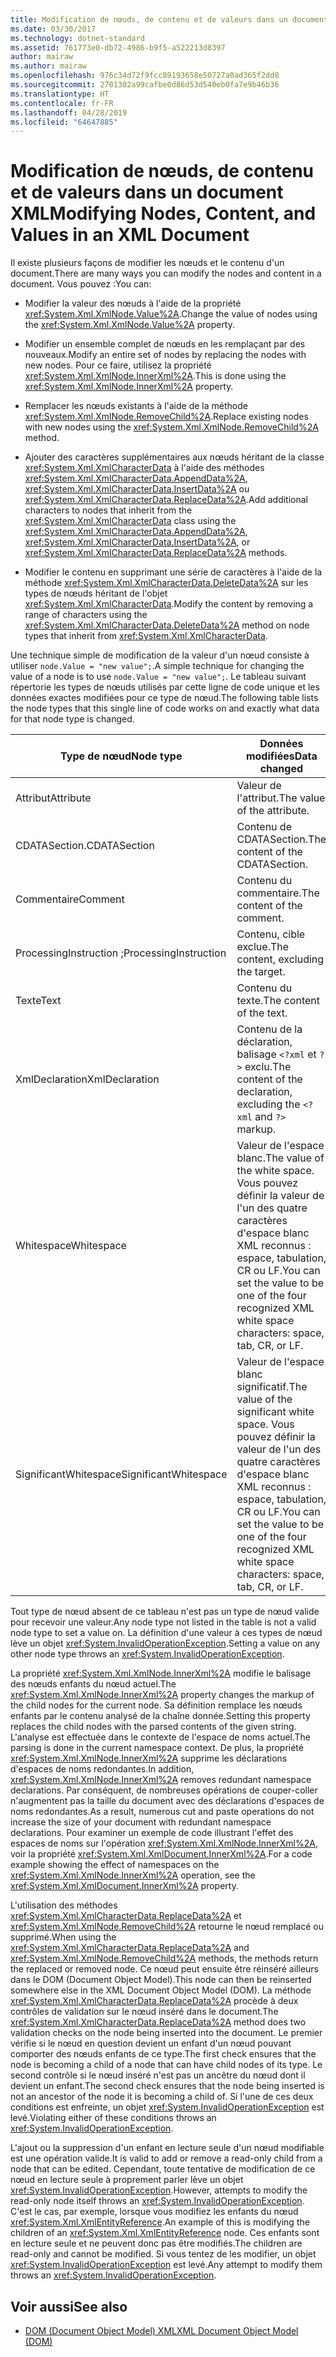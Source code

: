 ```yaml
---
title: Modification de nœuds, de contenu et de valeurs dans un document XML
ms.date: 03/30/2017
ms.technology: dotnet-standard
ms.assetid: 761773e0-db72-4986-b9f5-a522213d8397
author: mairaw
ms.author: mairaw
ms.openlocfilehash: 976c34d72f9fcc89193658e50727a0ad365f2dd8
ms.sourcegitcommit: 2701302a99cafbe0d86d53d540eb0fa7e9b46b36
ms.translationtype: HT
ms.contentlocale: fr-FR
ms.lasthandoff: 04/28/2019
ms.locfileid: "64647885"
---
```

# <a name="modifying-nodes-content-and-values-in-an-xml-document"></a><span data-ttu-id="535f2-102">Modification de nœuds, de contenu et de valeurs dans un document XML</span><span class="sxs-lookup"><span data-stu-id="535f2-102">Modifying Nodes, Content, and Values in an XML Document</span></span>
<span data-ttu-id="535f2-103">Il existe plusieurs façons de modifier les nœuds et le contenu d'un document.</span><span class="sxs-lookup"><span data-stu-id="535f2-103">There are many ways you can modify the nodes and content in a document.</span></span> <span data-ttu-id="535f2-104">Vous pouvez :</span><span class="sxs-lookup"><span data-stu-id="535f2-104">You can:</span></span>  
  
- <span data-ttu-id="535f2-105">Modifier la valeur des nœuds à l'aide de la propriété <xref:System.Xml.XmlNode.Value%2A>.</span><span class="sxs-lookup"><span data-stu-id="535f2-105">Change the value of nodes using the <xref:System.Xml.XmlNode.Value%2A> property.</span></span>  
  
- <span data-ttu-id="535f2-106">Modifier un ensemble complet de nœuds en les remplaçant par des nouveaux.</span><span class="sxs-lookup"><span data-stu-id="535f2-106">Modify an entire set of nodes by replacing the nodes with new nodes.</span></span> <span data-ttu-id="535f2-107">Pour ce faire, utilisez la propriété <xref:System.Xml.XmlNode.InnerXml%2A>.</span><span class="sxs-lookup"><span data-stu-id="535f2-107">This is done using the <xref:System.Xml.XmlNode.InnerXml%2A> property.</span></span>  
  
- <span data-ttu-id="535f2-108">Remplacer les nœuds existants à l'aide de la méthode <xref:System.Xml.XmlNode.RemoveChild%2A>.</span><span class="sxs-lookup"><span data-stu-id="535f2-108">Replace existing nodes with new nodes using the <xref:System.Xml.XmlNode.RemoveChild%2A> method.</span></span>  
  
- <span data-ttu-id="535f2-109">Ajouter des caractères supplémentaires aux nœuds héritant de la classe <xref:System.Xml.XmlCharacterData> à l'aide des méthodes <xref:System.Xml.XmlCharacterData.AppendData%2A>, <xref:System.Xml.XmlCharacterData.InsertData%2A> ou <xref:System.Xml.XmlCharacterData.ReplaceData%2A>.</span><span class="sxs-lookup"><span data-stu-id="535f2-109">Add additional characters to nodes that inherit from the <xref:System.Xml.XmlCharacterData> class using the <xref:System.Xml.XmlCharacterData.AppendData%2A>, <xref:System.Xml.XmlCharacterData.InsertData%2A>, or <xref:System.Xml.XmlCharacterData.ReplaceData%2A> methods.</span></span>  
  
- <span data-ttu-id="535f2-110">Modifier le contenu en supprimant une série de caractères à l'aide de la méthode <xref:System.Xml.XmlCharacterData.DeleteData%2A> sur les types de nœuds héritant de l'objet <xref:System.Xml.XmlCharacterData>.</span><span class="sxs-lookup"><span data-stu-id="535f2-110">Modify the content by removing a range of characters using the <xref:System.Xml.XmlCharacterData.DeleteData%2A> method on node types that inherit from <xref:System.Xml.XmlCharacterData>.</span></span>  
  
 <span data-ttu-id="535f2-111">Une technique simple de modification de la valeur d'un nœud consiste à utiliser `node.Value = "new value";`.</span><span class="sxs-lookup"><span data-stu-id="535f2-111">A simple technique for changing the value of a node is to use `node.Value = "new value";`.</span></span> <span data-ttu-id="535f2-112">Le tableau suivant répertorie les types de nœuds utilisés par cette ligne de code unique et les données exactes modifiées pour ce type de nœud.</span><span class="sxs-lookup"><span data-stu-id="535f2-112">The following table lists the node types that this single line of code works on and exactly what data for that node type is changed.</span></span>  
  
|<span data-ttu-id="535f2-113">Type de nœud</span><span class="sxs-lookup"><span data-stu-id="535f2-113">Node type</span></span>|<span data-ttu-id="535f2-114">Données modifiées</span><span class="sxs-lookup"><span data-stu-id="535f2-114">Data changed</span></span>|  
|---------------|------------------|  
|<span data-ttu-id="535f2-115">Attribut</span><span class="sxs-lookup"><span data-stu-id="535f2-115">Attribute</span></span>|<span data-ttu-id="535f2-116">Valeur de l'attribut.</span><span class="sxs-lookup"><span data-stu-id="535f2-116">The value of the attribute.</span></span>|  
|<span data-ttu-id="535f2-117">CDATASection.</span><span class="sxs-lookup"><span data-stu-id="535f2-117">CDATASection</span></span>|<span data-ttu-id="535f2-118">Contenu de CDATASection.</span><span class="sxs-lookup"><span data-stu-id="535f2-118">The content of the CDATASection.</span></span>|  
|<span data-ttu-id="535f2-119">Commentaire</span><span class="sxs-lookup"><span data-stu-id="535f2-119">Comment</span></span>|<span data-ttu-id="535f2-120">Contenu du commentaire.</span><span class="sxs-lookup"><span data-stu-id="535f2-120">The content of the comment.</span></span>|  
|<span data-ttu-id="535f2-121">ProcessingInstruction ;</span><span class="sxs-lookup"><span data-stu-id="535f2-121">ProcessingInstruction</span></span>|<span data-ttu-id="535f2-122">Contenu, cible exclue.</span><span class="sxs-lookup"><span data-stu-id="535f2-122">The content, excluding the target.</span></span>|  
|<span data-ttu-id="535f2-123">Texte</span><span class="sxs-lookup"><span data-stu-id="535f2-123">Text</span></span>|<span data-ttu-id="535f2-124">Contenu du texte.</span><span class="sxs-lookup"><span data-stu-id="535f2-124">The content of the text.</span></span>|  
|<span data-ttu-id="535f2-125">XmlDeclaration</span><span class="sxs-lookup"><span data-stu-id="535f2-125">XmlDeclaration</span></span>|<span data-ttu-id="535f2-126">Contenu de la déclaration, balisage `<?xml` et `?>` exclu.</span><span class="sxs-lookup"><span data-stu-id="535f2-126">The content of the declaration, excluding the `<?xml` and `?>` markup.</span></span>|  
|<span data-ttu-id="535f2-127">Whitespace</span><span class="sxs-lookup"><span data-stu-id="535f2-127">Whitespace</span></span>|<span data-ttu-id="535f2-128">Valeur de l'espace blanc.</span><span class="sxs-lookup"><span data-stu-id="535f2-128">The value of the white space.</span></span> <span data-ttu-id="535f2-129">Vous pouvez définir la valeur de l'un des quatre caractères d'espace blanc XML reconnus : espace, tabulation, CR ou LF.</span><span class="sxs-lookup"><span data-stu-id="535f2-129">You can set the value to be one of the four recognized XML white space characters: space, tab, CR, or LF.</span></span>|  
|<span data-ttu-id="535f2-130">SignificantWhitespace</span><span class="sxs-lookup"><span data-stu-id="535f2-130">SignificantWhitespace</span></span>|<span data-ttu-id="535f2-131">Valeur de l'espace blanc significatif.</span><span class="sxs-lookup"><span data-stu-id="535f2-131">The value of the significant white space.</span></span> <span data-ttu-id="535f2-132">Vous pouvez définir la valeur de l'un des quatre caractères d'espace blanc XML reconnus : espace, tabulation, CR ou LF.</span><span class="sxs-lookup"><span data-stu-id="535f2-132">You can set the value to be one of the four recognized XML white space characters: space, tab, CR, or LF.</span></span>|  
  
 <span data-ttu-id="535f2-133">Tout type de nœud absent de ce tableau n'est pas un type de nœud valide pour recevoir une valeur.</span><span class="sxs-lookup"><span data-stu-id="535f2-133">Any node type not listed in the table is not a valid node type to set a value on.</span></span> <span data-ttu-id="535f2-134">La définition d'une valeur à ces types de nœud lève un objet <xref:System.InvalidOperationException>.</span><span class="sxs-lookup"><span data-stu-id="535f2-134">Setting a value on any other node type throws an <xref:System.InvalidOperationException>.</span></span>  
  
 <span data-ttu-id="535f2-135">La propriété <xref:System.Xml.XmlNode.InnerXml%2A> modifie le balisage des nœuds enfants du nœud actuel.</span><span class="sxs-lookup"><span data-stu-id="535f2-135">The <xref:System.Xml.XmlNode.InnerXml%2A> property changes the markup of the child nodes for the current node.</span></span> <span data-ttu-id="535f2-136">Sa définition remplace les nœuds enfants par le contenu analysé de la chaîne donnée.</span><span class="sxs-lookup"><span data-stu-id="535f2-136">Setting this property replaces the child nodes with the parsed contents of the given string.</span></span> <span data-ttu-id="535f2-137">L'analyse est effectuée dans le contexte de l'espace de noms actuel.</span><span class="sxs-lookup"><span data-stu-id="535f2-137">The parsing is done in the current namespace context.</span></span> <span data-ttu-id="535f2-138">De plus, la propriété <xref:System.Xml.XmlNode.InnerXml%2A> supprime les déclarations d'espaces de noms redondantes.</span><span class="sxs-lookup"><span data-stu-id="535f2-138">In addition, <xref:System.Xml.XmlNode.InnerXml%2A> removes redundant namespace declarations.</span></span> <span data-ttu-id="535f2-139">Par conséquent, de nombreuses opérations de couper-coller n'augmentent pas la taille du document avec des déclarations d'espaces de noms redondantes.</span><span class="sxs-lookup"><span data-stu-id="535f2-139">As a result, numerous cut and paste operations do not increase the size of your document with redundant namespace declarations.</span></span> <span data-ttu-id="535f2-140">Pour examiner un exemple de code illustrant l'effet des espaces de noms sur l'opération <xref:System.Xml.XmlNode.InnerXml%2A>, voir la propriété <xref:System.Xml.XmlDocument.InnerXml%2A>.</span><span class="sxs-lookup"><span data-stu-id="535f2-140">For a code example showing the effect of namespaces on the <xref:System.Xml.XmlNode.InnerXml%2A> operation, see the <xref:System.Xml.XmlDocument.InnerXml%2A> property.</span></span>  
  
 <span data-ttu-id="535f2-141">L'utilisation des méthodes <xref:System.Xml.XmlCharacterData.ReplaceData%2A> et <xref:System.Xml.XmlNode.RemoveChild%2A> retourne le nœud remplacé ou supprimé.</span><span class="sxs-lookup"><span data-stu-id="535f2-141">When using the <xref:System.Xml.XmlCharacterData.ReplaceData%2A> and <xref:System.Xml.XmlNode.RemoveChild%2A> methods, the methods return the replaced or removed node.</span></span> <span data-ttu-id="535f2-142">Ce nœud peut ensuite être réinséré ailleurs dans le DOM (Document Object Model).</span><span class="sxs-lookup"><span data-stu-id="535f2-142">This node can then be reinserted somewhere else in the XML Document Object Model (DOM).</span></span> <span data-ttu-id="535f2-143">La méthode <xref:System.Xml.XmlCharacterData.ReplaceData%2A> procède à deux contrôles de validation sur le nœud inséré dans le document.</span><span class="sxs-lookup"><span data-stu-id="535f2-143">The <xref:System.Xml.XmlCharacterData.ReplaceData%2A> method does two validation checks on the node being inserted into the document.</span></span> <span data-ttu-id="535f2-144">Le premier vérifie si le nœud en question devient un enfant d'un nœud pouvant comporter des nœuds enfants de ce type.</span><span class="sxs-lookup"><span data-stu-id="535f2-144">The first check ensures that the node is becoming a child of a node that can have child nodes of its type.</span></span> <span data-ttu-id="535f2-145">Le second contrôle si le nœud inséré n'est pas un ancêtre du nœud dont il devient un enfant.</span><span class="sxs-lookup"><span data-stu-id="535f2-145">The second check ensures that the node being inserted is not an ancestor of the node it is becoming a child of.</span></span> <span data-ttu-id="535f2-146">Si l'une de ces deux conditions est enfreinte, un objet <xref:System.InvalidOperationException> est levé.</span><span class="sxs-lookup"><span data-stu-id="535f2-146">Violating either of these conditions throws an <xref:System.InvalidOperationException>.</span></span>  
  
 <span data-ttu-id="535f2-147">L'ajout ou la suppression d'un enfant en lecture seule d'un nœud modifiable est une opération valide.</span><span class="sxs-lookup"><span data-stu-id="535f2-147">It is valid to add or remove a read-only child from a node that can be edited.</span></span> <span data-ttu-id="535f2-148">Cependant, toute tentative de modification de ce nœud en lecture seule à proprement parler lève un objet <xref:System.InvalidOperationException>.</span><span class="sxs-lookup"><span data-stu-id="535f2-148">However, attempts to modify the read-only node itself throws an <xref:System.InvalidOperationException>.</span></span> <span data-ttu-id="535f2-149">C'est le cas, par exemple, lorsque vous modifiez les enfants du nœud <xref:System.Xml.XmlEntityReference>.</span><span class="sxs-lookup"><span data-stu-id="535f2-149">An example of this is modifying the children of an <xref:System.Xml.XmlEntityReference> node.</span></span> <span data-ttu-id="535f2-150">Ces enfants sont en lecture seule et ne peuvent donc pas être modifiés.</span><span class="sxs-lookup"><span data-stu-id="535f2-150">The children are read-only and cannot be modified.</span></span> <span data-ttu-id="535f2-151">Si vous tentez de les modifier, un objet <xref:System.InvalidOperationException> est levé.</span><span class="sxs-lookup"><span data-stu-id="535f2-151">Any attempt to modify them throws an <xref:System.InvalidOperationException>.</span></span>  
  
## <a name="see-also"></a><span data-ttu-id="535f2-152">Voir aussi</span><span class="sxs-lookup"><span data-stu-id="535f2-152">See also</span></span>

- [<span data-ttu-id="535f2-153">DOM (Document Object Model) XML</span><span class="sxs-lookup"><span data-stu-id="535f2-153">XML Document Object Model (DOM)</span></span>](../../../../docs/standard/data/xml/xml-document-object-model-dom.md)
